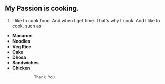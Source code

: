 ## My Passion is cooking.
1. I like to cook food. And when I get time. That's why I cook. And I like to cook, such as 
- **Macaroni**
- **Noodles**
- **Veg Rice** 
- **Cake** 
-  **Dhosa** 
- **Sandwiches** 
- **Chicken**





 ```
              Thank You
 ```
                     

